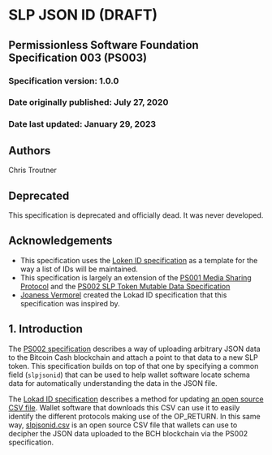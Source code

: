 # SLP JSON ID (DRAFT)
## Permissionless Software Foundation Specification 003 (PS003)

### Specification version: 1.0.0
### Date originally published: July 27, 2020
### Date last updated: January 29, 2023

## Authors
Chris Troutner

## Deprecated
This specification is deprecated and officially dead. It was never developed.

## Acknowledgements
- This specification uses the [Loken ID specification](https://github.com/bitcoincashorg/bitcoincash.org/blob/master/spec/op_return-prefix-guideline.md) as a template for the way a list of IDs will be maintained.
- This specification is largely an extension of the [PS001 Media Sharing Protocol](./ps001-media-sharing.md) and the [PS002 SLP Token Mutable Data Specification](./ps002-slp-mutable-data.md)
- [Joaness Vermorel](https://blog.vermorel.com/journal/2018/5/23/4-byte-prefix-guideline-for-op_return-on-bitcoin.html) created the Lokad ID specification that this specification was inspired by.

## 1. Introduction
The [PS002 specification](./ps002-slp-mutable-data.md) describes a way of uploading arbitrary JSON data to the Bitcoin Cash blockchain and attach a point to that data to a new SLP token. This specification builds on top of that one by specifying a common field (`slpjsonid`) that can be used to help wallet software locate schema data for automatically understanding the data in the JSON file.

The [Lokad ID specification](https://github.com/bitcoincashorg/bitcoincash.org/blob/master/spec/op_return-prefix-guideline.md) describes a method for updating [an open source CSV file](https://github.com/bitcoincashorg/bitcoincash.org/blob/master/etc/protocols.csv). Wallet software that downloads this CSV can use it to easily identify the different protocols making use of the OP_RETURN. In this same way, [slpjsonid.csv](./slpjsonid.csv) is an open source CSV file that wallets can use to decipher the JSON data uploaded to the BCH blockchain via the PS002 specification.
